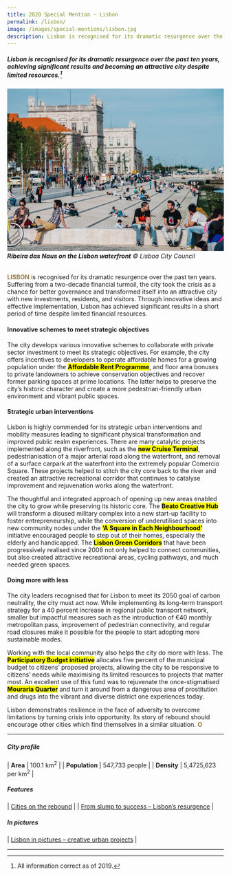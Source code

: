 ```yaml
---
title: 2020 Special Mention — Lisbon
permalink: /lisbon/
image: /images/special-mentions/lisbon.jpg
description: Lisbon is recognised for its dramatic resurgence over the past ten years, achieving significant results and becoming an attractive city despite limited resources. 
---
```


##### Lisbon is recognised for its dramatic resurgence over the past ten years, achieving significant results and becoming an attractive city despite limited resources.[^1]

###### ![Ribeira das Naus on the Lisbon waterfront](/images/special-mentions/lisbon.jpg)**Ribeira das Naus on the Lisbon waterfront** © Lisboa City Council

<b><font color="#967942">LISBON</font></b> is recognised for its dramatic resurgence over the past ten years. Suffering from a two-decade financial turmoil, the city took the crisis as a chance for better governance and transformed itself into an attractive city with new investments, residents, and visitors. Through innovative ideas and effective implementation, Lisbon has achieved significant results in a short period of time despite limited financial resources.

#### **Innovative schemes to meet strategic objectives**

The city develops various innovative schemes to collaborate with private sector investment to meet its strategic objectives. For example, the city offers incentives to developers to operate affordable homes for a growing population under the **<mark>Affordable Rent Programme</mark>**, and floor area bonuses to private landowners to achieve conservation objectives and recover former parking spaces at prime locations. The latter helps to preserve the city’s historic character and create a more pedestrian-friendly urban environment and vibrant public spaces.

#### **Strategic urban interventions**

Lisbon is highly commended for its strategic urban interventions and mobility measures leading to significant physical transformation and improved public realm experiences. There are many catalytic projects implemented along the riverfront, such as the **<mark>new Cruise Terminal</mark>**, pedestrianisation of a major arterial road along the waterfront, and removal of a surface carpark at the waterfront into the extremely popular Comercio Square. These projects helped to stitch the city core back to the river and created an attractive recreational corridor that continues to catalyse improvement and rejuvenation works along the waterfront.  

The thoughtful and integrated approach of opening up new areas enabled the city to grow while preserving its historic core. The **<mark>Beato Creative Hub</mark>** will transform a disused military complex into a new start-up facility to foster entrepreneurship, while the conversion of underutilised spaces into new community nodes under the **<mark>‘A Square in Each Neighbourhood’</mark>** initiative encouraged people to step out of their homes, especially the elderly and handicapped. The **<mark>Lisbon Green Corridors</mark>** that have been progressively realised since 2008 not only helped to connect communities, but also created attractive recreational areas, cycling pathways, and much needed green spaces.

#### **Doing more with less**

The city leaders recognised that for Lisbon to meet its 2050 goal of carbon neutrality, the city must act now. While implementing its long-term transport strategy for a 40 percent increase in regional public transport network, smaller but impactful measures such as the introduction of €40 monthly metropolitan pass, improvement of pedestrian connectivity, and regular road closures make it possible for the people to start adopting more sustainable modes. 

Working with the local community also helps the city do more with less. The **<mark>Participatory Budget initiative</mark>** allocates five percent of the municipal budget to citizens’ proposed projects, allowing the city to be responsive to citizens’ needs while maximising its limited resources to projects that matter most. An excellent use of this fund was to rejuvenate the once-stigmatised **<mark>Mouraria Quarter</mark>** and turn it around from a dangerous area of prostitution and drugs into the vibrant and diverse district one experiences today. 

Lisbon demonstrates resilience in the face of adversity to overcome limitations by turning crisis into opportunity. Its story of rebound should encourage other cities which find themselves in a similar situation. **<font color="#967942">O</font>** 

---

##### **City profile** 

| **Area** | 100.1 km<sup>2</sup> |
| **Population** | 547,733 people | 
| **Density** | 5,4725,623 per km<sup>2</sup> |

##### **Features** 

| [Cities on the rebound](/resources/features/cities-on-the-rebound/) |
| [From slump to success – Lisbon’s resurgence](/resources/features/lisbon-resurgence/) |

##### **In pictures** 

| [Lisbon in pictures – creative urban projects](/resources/in-pictures/lisbon/) |

---

[^1]: All information correct as of 2019.

